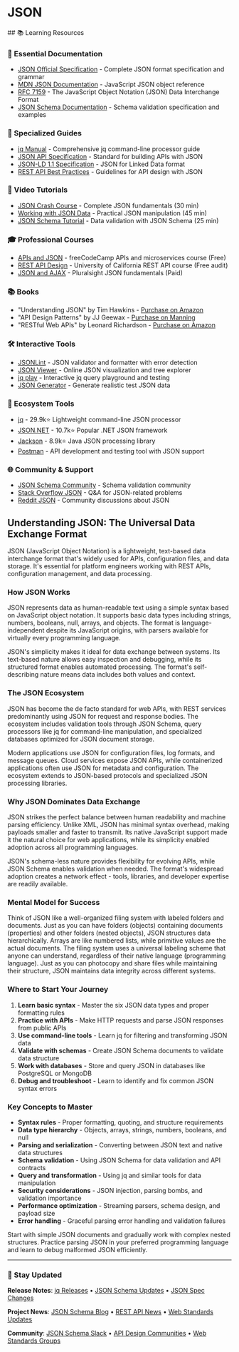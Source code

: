 # JSON

<GitHubButtons />
## 📚 Learning Resources

### 📖 Essential Documentation
- [JSON Official Specification](https://www.json.org/) - Complete JSON format specification and grammar
- [MDN JSON Documentation](https://developer.mozilla.org/en-US/docs/Web/JavaScript/Reference/Global_Objects/JSON) - JavaScript JSON object reference
- [RFC 7159](https://tools.ietf.org/html/rfc7159) - The JavaScript Object Notation (JSON) Data Interchange Format
- [JSON Schema Documentation](https://json-schema.org/) - Schema validation specification and examples

### 📝 Specialized Guides
- [jq Manual](https://stedolan.github.io/jq/manual/) - Comprehensive jq command-line processor guide
- [JSON API Specification](https://jsonapi.org/) - Standard for building APIs with JSON
- [JSON-LD 1.1 Specification](https://json-ld.org/spec/latest/json-ld/) - JSON for Linked Data format
- [REST API Best Practices](https://restfulapi.net/) - Guidelines for API design with JSON

### 🎥 Video Tutorials  
- [JSON Crash Course](https://www.youtube.com/watch?v=wI1CWzNtE-M) - Complete JSON fundamentals (30 min)
- [Working with JSON Data](https://www.youtube.com/watch?v=s6OIOLQB2VI) - Practical JSON manipulation (45 min)
- [JSON Schema Tutorial](https://www.youtube.com/watch?v=tp4IzG6oDA0) - Data validation with JSON Schema (25 min)

### 🎓 Professional Courses
- [APIs and JSON](https://www.freecodecamp.org/learn/apis-and-microservices/) - freeCodeCamp APIs and microservices course (Free)
- [REST API Design](https://www.coursera.org/learn/rest-api) - University of California REST API course (Free audit)
- [JSON and AJAX](https://www.pluralsight.com/courses/json-fundamentals) - Pluralsight JSON fundamentals (Paid)

### 📚 Books
- "Understanding JSON" by Tim Hawkins - [Purchase on Amazon](https://www.amazon.com/dp/1484237829)
- "API Design Patterns" by JJ Geewax - [Purchase on Manning](https://www.manning.com/books/api-design-patterns)
- "RESTful Web APIs" by Leonard Richardson - [Purchase on Amazon](https://www.amazon.com/dp/1449358063)

### 🛠️ Interactive Tools
- [JSONLint](https://jsonlint.com/) - JSON validator and formatter with error detection
- [JSON Viewer](https://jsonviewer.stack.hu/) - Online JSON visualization and tree explorer  
- [jq play](https://jqplay.org/) - Interactive jq query playground and testing
- [JSON Generator](https://www.json-generator.com/) - Generate realistic test JSON data

### 🚀 Ecosystem Tools
- [jq](https://github.com/stedolan/jq) - 29.9k⭐ Lightweight command-line JSON processor
- [JSON.NET](https://github.com/JamesNK/Newtonsoft.Json) - 10.7k⭐ Popular .NET JSON framework
- [Jackson](https://github.com/FasterXML/jackson) - 8.9k⭐ Java JSON processing library
- [Postman](https://www.postman.com/) - API development and testing tool with JSON support

### 🌐 Community & Support
- [JSON Schema Community](https://github.com/json-schema-org/community) - Schema validation community
- [Stack Overflow JSON](https://stackoverflow.com/questions/tagged/json) - Q&A for JSON-related problems
- [Reddit JSON](https://www.reddit.com/r/json/) - Community discussions about JSON

## Understanding JSON: The Universal Data Exchange Format

JSON (JavaScript Object Notation) is a lightweight, text-based data interchange format that's widely used for APIs, configuration files, and data storage. It's essential for platform engineers working with REST APIs, configuration management, and data processing.

### How JSON Works
JSON represents data as human-readable text using a simple syntax based on JavaScript object notation. It supports basic data types including strings, numbers, booleans, null, arrays, and objects. The format is language-independent despite its JavaScript origins, with parsers available for virtually every programming language.

JSON's simplicity makes it ideal for data exchange between systems. Its text-based nature allows easy inspection and debugging, while its structured format enables automated processing. The format's self-describing nature means data includes both values and context.

### The JSON Ecosystem
JSON has become the de facto standard for web APIs, with REST services predominantly using JSON for request and response bodies. The ecosystem includes validation tools through JSON Schema, query processors like jq for command-line manipulation, and specialized databases optimized for JSON document storage.

Modern applications use JSON for configuration files, log formats, and message queues. Cloud services expose JSON APIs, while containerized applications often use JSON for metadata and configuration. The ecosystem extends to JSON-based protocols and specialized JSON processing libraries.

### Why JSON Dominates Data Exchange
JSON strikes the perfect balance between human readability and machine parsing efficiency. Unlike XML, JSON has minimal syntax overhead, making payloads smaller and faster to transmit. Its native JavaScript support made it the natural choice for web applications, while its simplicity enabled adoption across all programming languages.

JSON's schema-less nature provides flexibility for evolving APIs, while JSON Schema enables validation when needed. The format's widespread adoption creates a network effect - tools, libraries, and developer expertise are readily available.

### Mental Model for Success
Think of JSON like a well-organized filing system with labeled folders and documents. Just as you can have folders (objects) containing documents (properties) and other folders (nested objects), JSON structures data hierarchically. Arrays are like numbered lists, while primitive values are the actual documents. The filing system uses a universal labeling scheme that anyone can understand, regardless of their native language (programming language). Just as you can photocopy and share files while maintaining their structure, JSON maintains data integrity across different systems.

### Where to Start Your Journey
1. **Learn basic syntax** - Master the six JSON data types and proper formatting rules
2. **Practice with APIs** - Make HTTP requests and parse JSON responses from public APIs
3. **Use command-line tools** - Learn jq for filtering and transforming JSON data
4. **Validate with schemas** - Create JSON Schema documents to validate data structure
5. **Work with databases** - Store and query JSON in databases like PostgreSQL or MongoDB
6. **Debug and troubleshoot** - Learn to identify and fix common JSON syntax errors

### Key Concepts to Master
- **Syntax rules** - Proper formatting, quoting, and structure requirements
- **Data type hierarchy** - Objects, arrays, strings, numbers, booleans, and null
- **Parsing and serialization** - Converting between JSON text and native data structures
- **Schema validation** - Using JSON Schema for data validation and API contracts
- **Query and transformation** - Using jq and similar tools for data manipulation
- **Security considerations** - JSON injection, parsing bombs, and validation importance
- **Performance optimization** - Streaming parsers, schema design, and payload size
- **Error handling** - Graceful parsing error handling and validation failures

Start with simple JSON documents and gradually work with complex nested structures. Practice parsing JSON in your preferred programming language and learn to debug malformed JSON efficiently.

---

### 📡 Stay Updated

**Release Notes**: [jq Releases](https://github.com/stedolan/jq/releases) • [JSON Schema Updates](https://json-schema.org/blog/) • [JSON Spec Changes](https://www.ecma-international.org/publications-and-standards/standards/ecma-404/)

**Project News**: [JSON Schema Blog](https://json-schema.org/blog/) • [REST API News](https://blog.postman.com/) • [Web Standards Updates](https://www.w3.org/blog/)

**Community**: [JSON Schema Slack](https://json-schema.org/slack/) • [API Design Communities](https://www.meetup.com/topics/api-design/) • [Web Standards Groups](https://www.w3.org/community/)